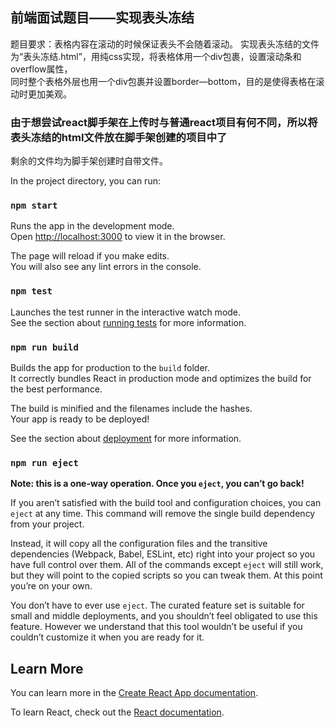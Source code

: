
## 前端面试题目——实现表头冻结

题目要求：表格内容在滚动的时候保证表头不会随着滚动。
实现表头冻结的文件为“表头冻结.html”，用纯css实现，将表格体用一个div包裹，设置滚动条和overflow属性，<br>
同时整个表格外层也用一个div包裹并设置border—bottom，目的是使得表格在滚动时更加美观。

###  由于想尝试react脚手架在上传时与普通react项目有何不同，所以将表头冻结的html文件放在脚手架创建的项目中了

剩余的文件均为脚手架创建时自带文件。

In the project directory, you can run:

### `npm start`

Runs the app in the development mode.<br>
Open [http://localhost:3000](http://localhost:3000) to view it in the browser.

The page will reload if you make edits.<br>
You will also see any lint errors in the console.

### `npm test`

Launches the test runner in the interactive watch mode.<br>
See the section about [running tests](https://facebook.github.io/create-react-app/docs/running-tests) for more information.

### `npm run build`

Builds the app for production to the `build` folder.<br>
It correctly bundles React in production mode and optimizes the build for the best performance.

The build is minified and the filenames include the hashes.<br>
Your app is ready to be deployed!

See the section about [deployment](https://facebook.github.io/create-react-app/docs/deployment) for more information.

### `npm run eject`

**Note: this is a one-way operation. Once you `eject`, you can’t go back!**

If you aren’t satisfied with the build tool and configuration choices, you can `eject` at any time. This command will remove the single build dependency from your project.

Instead, it will copy all the configuration files and the transitive dependencies (Webpack, Babel, ESLint, etc) right into your project so you have full control over them. All of the commands except `eject` will still work, but they will point to the copied scripts so you can tweak them. At this point you’re on your own.

You don’t have to ever use `eject`. The curated feature set is suitable for small and middle deployments, and you shouldn’t feel obligated to use this feature. However we understand that this tool wouldn’t be useful if you couldn’t customize it when you are ready for it.

## Learn More

You can learn more in the [Create React App documentation](https://facebook.github.io/create-react-app/docs/getting-started).

To learn React, check out the [React documentation](https://reactjs.org/).
